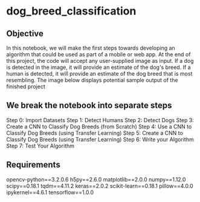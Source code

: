# dog_breed_classification

## Objective
In this notebook, we will make the first steps towards developing an algorithm that could be used as part of a mobile or web app. At the end of this project, the code will accept any user-supplied image as input. If a dog is detected in the image, it will provide an estimate of the dog's breed. If a human is detected, it will provide an estimate of the dog breed that is most resembling. The image below displays potential sample output of the finished project


## We break the notebook into separate steps
Step 0: Import Datasets
Step 1: Detect Humans
Step 2: Detect Dogs
Step 3: Create a CNN to Classify Dog Breeds (from Scratch)
Step 4: Use a CNN to Classify Dog Breeds (using Transfer Learning)
Step 5: Create a CNN to Classify Dog Breeds (using Transfer Learning)
Step 6: Write your Algorithm
Step 7: Test Your Algorithm


## Requirements
opencv-python==3.2.0.6
h5py==2.6.0
matplotlib==2.0.0
numpy==1.12.0
scipy==0.18.1
tqdm==4.11.2
keras==2.0.2
scikit-learn==0.18.1
pillow==4.0.0
ipykernel==4.6.1
tensorflow==1.0.0
